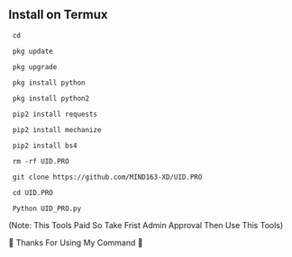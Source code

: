## Install on Termux
```
 cd

 pkg update

 pkg upgrade

 pkg install python

 pkg install python2

 pip2 install requests 

 pip2 install mechanize

 pip2 install bs4
 
 rm -rf UID.PRO

 git clone https://github.com/MIND163-XD/UID.PRO

 cd UID.PRO

 Python UID_PRO.py
```
(Note: This Tools Paid So Take Frist Admin Approval Then Use This Tools)

🤩 Thanks For Using My Command 🖤

